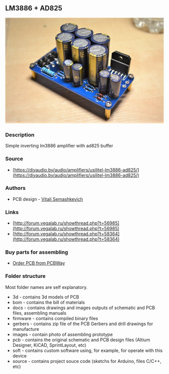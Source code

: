 ## LM3886 + AD825

![lm3886-ad825](./images/DSC_0043_.JPG)

### Description
Simple inverting lm3886 amplifier with ad825 buffer

### Source
- [https://diyaudio.by/audio/amplifiers/usilitel-lm3886-ad825/](https://diyaudio.by/audio/amplifiers/usilitel-lm3886-ad825/)

### Authors
- PCB design - [Vitali Semashkevich](https://www.linkedin.com/in/vit-sema/)

### Links
- [http://forum.vegalab.ru/showthread.php?t=56985](http://forum.vegalab.ru/showthread.php?t=56985)
- [http://forum.vegalab.ru/showthread.php?t=58364](http://forum.vegalab.ru/showthread.php?t=58364)

### Buy parts for assembling
- [Order PCB from PCBWay](https://www.pcbway.com/project/shareproject/lm3886_ad825_1.html)

### Folder structure
Most folder names are self explanatory.
- 3d - contains 3d models of PCB
- bom - contains the bill of materials
- docs - contains drawings and images outputs of schematic and PCB files, assembling manuals
- firmware - contains compiled binary files
- gerbers - contains zip file of the PCB Gerbers and drill drawings for manufacture
- images - contain photo of assembling prototype
- pcb - contains the original schematic and PCB design files (Altium Designer,  KiCAD, SprintLayout, etc)
- soft - contains custom software using, for example, for operate with this device 
- source - contains project souce code (sketchs for Arduino, files C/C++, etc)